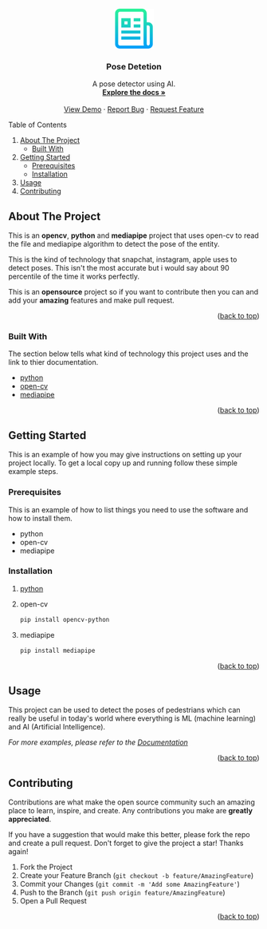 <div id="top"></div>

<!-- PROJECT LOGO -->
<br />
<div align="center">
  <a href="https://github.com/othneildrew/pose_detection_python">
    <img src="images/logo.png" alt="Logo" width="80" height="80">
  </a>

  <h3 align="center">Pose Detetion</h3>

  <p align="center">
    A pose detector using AI.
    <br />
    <a href="https://github.com/othneildrew/pose_detection_python"><strong>Explore the docs »</strong></a>
    <br />
    <br />
    <a href="https://github.com/othneildrew/pose_detection_python">View Demo</a>
    ·
    <a href="https://github.com/othneildrew/pose_detection_python/issues">Report Bug</a>
    ·
    <a href="https://github.com/othneildrew/pose_detection_python/issues">Request Feature</a>
  </p>
</div>

<!-- TABLE OF CONTENTS -->
  <summary>Table of Contents</summary>
  <ol>
    <li>
      <a href="#about-the-project">About The Project</a>
      <ul>
        <li><a href="#built-with">Built With</a></li>
      </ul>
    </li>
    <li>
      <a href="#getting-started">Getting Started</a>
      <ul>
        <li><a href="#prerequisites">Prerequisites</a></li>
        <li><a href="#installation">Installation</a></li>
      </ul>
    </li>
    <li><a href="#usage">Usage</a></li>
    <li><a href="#contributing">Contributing</a></li>
  </ol>

<!-- ABOUT THE PROJECT -->

## About The Project

This is an **opencv**, **python** and **mediapipe** project that uses open-cv to read the file and mediapipe algorithm to detect the pose of the entity.

This is the kind of technology that snapchat, instagram, apple uses to detect poses. This isn't the most accurate but i would say about 90 percentile of the time it works perfectly.

This is an **opensource** project so if you want to contribute then you can and add your **amazing** features and make pull request.

<p align="right">(<a href="#top">back to top</a>)</p>

### Built With

The section below tells what kind of technology this project uses and the link to thier documentation.

- [python](python.org)
- [open-cv](https://docs.opencv.org/)
- [mediapipe](https://google.github.io/mediapipe)

<p align="right">(<a href="#top">back to top</a>)</p>

<!-- GETTING STARTED -->

## Getting Started

This is an example of how you may give instructions on setting up your project locally.
To get a local copy up and running follow these simple example steps.

### Prerequisites

This is an example of how to list things you need to use the software and how to install them.

- python
- open-cv
- mediapipe

### Installation

1. [python](python.org)

2. open-cv

   ```sh
   pip install opencv-python
   ```

3. mediapipe
   ```sh
   pip install mediapipe
   ```

<p align="right">(<a href="#top">back to top</a>)</p>

<!-- USAGE EXAMPLES -->

## Usage

This project can be used to detect the poses of pedestrians which can really be useful in today's world where everything is ML (machine learning) and AI (Artificial Intelligence).

_For more examples, please refer to the [Documentation](https://google.github.io/mediapipe)_

<p align="right">(<a href="#top">back to top</a>)</p>

<!-- CONTRIBUTING -->

## Contributing

Contributions are what make the open source community such an amazing place to learn, inspire, and create. Any contributions you make are **greatly appreciated**.

If you have a suggestion that would make this better, please fork the repo and create a pull request.
Don't forget to give the project a star! Thanks again!

1. Fork the Project
2. Create your Feature Branch (`git checkout -b feature/AmazingFeature`)
3. Commit your Changes (`git commit -m 'Add some AmazingFeature'`)
4. Push to the Branch (`git push origin feature/AmazingFeature`)
5. Open a Pull Request

<p align="right">(<a href="#top">back to top</a>)</p>

<!-- ACKNOWLEDGMENTS -->
